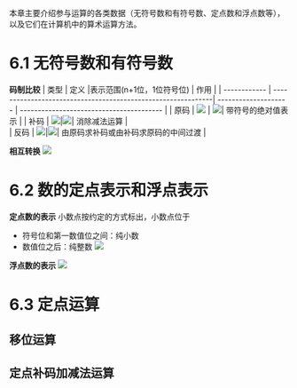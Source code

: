 本章主要介绍参与运算的各类数据（无符号数和有符号数、定点数和浮点数等），以及它们在计算机中的算术运算方法。

# 6.1 无符号数和有符号数

**码制比较**
| 类型         | 定义                                                           |表示范围(n+1位，1位符号位)                    | 作用                                     |
| ------------ | -------------------------------------------------------------| -------------------- | ---------------------------------------- |
| 原码         | ![](https://raw.githubusercontent.com/Anlieh/PicBucket/master/202210141309874.png) | ![](https://raw.githubusercontent.com/Anlieh/PicBucket/master/202210141330651.png)| 带符号的绝对值表示                       |
| 补码         | ![](https://raw.githubusercontent.com/Anlieh/PicBucket/master/202210141313600.png)|![](https://raw.githubusercontent.com/Anlieh/PicBucket/master/202210141328964.png)| 消除减法运算             |                                                                                               
| 反码         |   ![](https://raw.githubusercontent.com/Anlieh/PicBucket/master/202210141315692.png)|![](https://raw.githubusercontent.com/Anlieh/PicBucket/master/202210141327373.png)| 由原码求补码或由补码求原码的中间过渡 |

**相互转换**
![](https://raw.githubusercontent.com/Anlieh/PicBucket/master/202210122124614.png)

# 6.2 数的定点表示和浮点表示
**定点数的表示**
小数点按约定的方式标出，小数点位于
- 符号位和第一数值位之间：纯小数
- 数值位之后：纯整数
![](https://raw.githubusercontent.com/Anlieh/PicBucket/master/202210141334816.png)

**浮点数的表示**
![](https://raw.githubusercontent.com/Anlieh/PicBucket/master/202210122211062.png)

# 6.3 定点运算
## 移位运算


## 定点补码加减法运算

